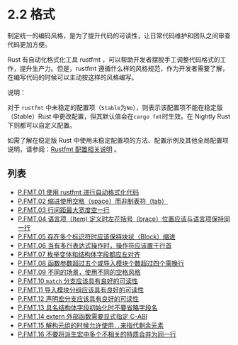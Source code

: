 # 2.2 格式

制定统一的编码风格，是为了提升代码的可读性，让日常代码维护和团队之间审查代码更加方便。

Rust 有自动化格式化工具 rustfmt ，可以帮助开发者摆脱手工调整代码格式的工作，提升生产力。但是，rustfmt 遵循什么样的风格规范，作为开发者需要了解，在编写代码的时候可以主动按这样的风格编写。

说明：

对于 `rustfmt` 中未稳定的配置项（`Stable`为`No`），则表示该配置项不能在稳定版（Stable）Rust 中更改配置，但其默认值会在`cargo fmt`时生效。在 Nightly Rust 下则都可以自定义配置。

如需了解在稳定版 Rust 中使用未稳定配置项的方法、配置示例及其他全局配置项说明，请参阅：[Rustfmt 配置相关说明](./../Appendix/tools/rustfmt.md) 。


## 列表

- [P.FMT.01 使用 rustfmt 进行自动格式化代码](./fmt/P.FMT.01.md)
- [P.FMT.02 缩进使用空格（space）而非制表符（tab）](./fmt/P.FMT.02.md)
- [P.FMT.03 行间距最大宽度空一行](./fmt/P.FMT.03.md)
- [P.FMT.04 语言项（Item) 定义时左花括号（brace）位置应该与语言项保持同一行](./fmt/P.FMT.04.md)
- [P.FMT.05 存在多个标识符时应该保持块状（Block）缩进](./fmt/P.FMT.05.md)
- [P.FMT.06 当有多行表达式操作时，操作符应该置于行首](./fmt/P.FMT.06.md)
- [P.FMT.07 枚举变体和结构体字段都应左对齐](./fmt/P.FMT.07.md)
- [P.FMT.08 函数参数超过五个或导入模块个数超过四个需换行](./fmt/P.FMT.08.md)
- [P.FMT.09 不同的场景，使用不同的空格风格](./fmt/P.FMT.09.md)
- [P.FMT.10  `match` 分支应该具有良好的可读性](./fmt/P.FMT.10.md)
- [P.FMT.11 导入模块分组应该具有良好的可读性](./fmt/P.FMT.11.md)
- [P.FMT.12 声明宏分支应该具有良好的可读性](./fmt/P.FMT.12.md)
- [P.FMT.13 具名结构体字段初始化时不要省略字段名](./fmt/P.FMT.13.md)
- [P.FMT.14  extern 外部函数需要显式指定 C-ABI](./fmt/P.FMT.14.md)
- [P.FMT.15 解构元组的时候允许使用`..`来指代剩余元素](./fmt/P.FMT.15.md)
- [P.FMT.16 不要将派生宏中多个不相关的特质合并为同一行](./fmt/P.FMT.16.md)